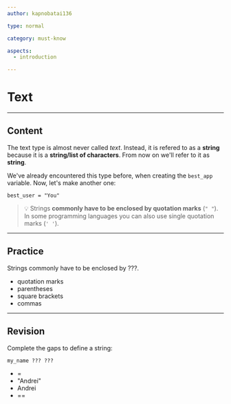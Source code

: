 ```yaml
---
author: kapnobatai136

type: normal

category: must-know

aspects:
  - introduction

---
```


# Text

---
## Content

The text type is almost never called *text*. Instead, it is refered to as a **string** because it is a **string/list of characters**. From now on we'll refer to it as **string**.

We've already encountered this type before, when creating the `best_app` variable. Now, let's make another one:

```plain-text
best_user = "You"
```

> 💡 Strings **commonly have to be enclosed by quotation marks** (`" "`). In some programming languages you can also use single quotation marks (`' '`).

---
## Practice

Strings commonly have to be enclosed by ???.

* quotation marks
* parentheses
* square brackets
* commas

---
## Revision

Complete the gaps to define a string:

```plain-text
my_name ??? ???
```

* =
* "Andrei"
* Andrei
* ==